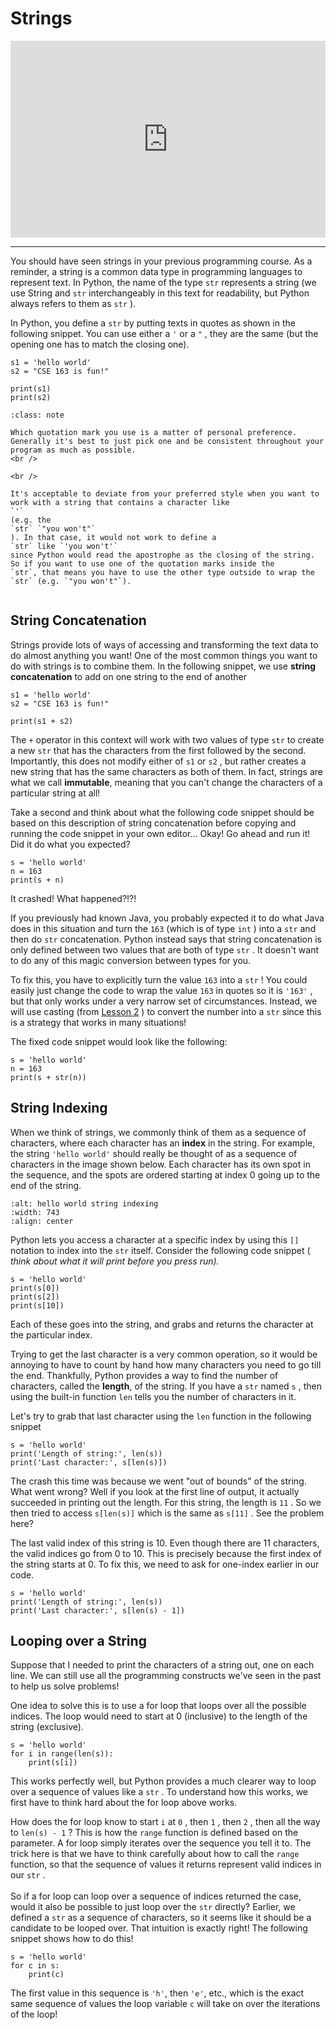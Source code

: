 # Strings

<div style="position: relative; padding-bottom: 62.5%; height: 0;">
    <iframe src="https://www.loom.com/embed/c3d8b5eb6e194b05932ba6331c001740?sharedAppSource=personal_library" frameborder="0" webkitallowfullscreen mozallowfullscreen allowfullscreen style="position: absolute; top: 0; left: 0; width: 100%; height: 100%;"></iframe>
</div>

---

You should have seen strings in your previous programming course. As a reminder, a string is a common data type in programming languages to represent text. In Python, the name of the type `str` represents a string (we use String and `str` interchangeably in this text for readability, but Python always refers to them as `str` ).

In Python, you define a `str` by putting texts in quotes as shown in the following snippet. You can use either a `'` or a `"` , they are the same (but the opening one has to match the closing one).

```{snippet}
s1 = 'hello world'
s2 = "CSE 163 is fun!"

print(s1)
print(s2)
```

```{admonition} Note
:class: note

Which quotation mark you use is a matter of personal preference. Generally it's best to just pick one and be consistent throughout your program as much as possible.
<br />

<br />

It's acceptable to deviate from your preferred style when you want to work with a string that contains a character like
`'`
(e.g. the
`str` `"you won't"`
). In that case, it would not work to define a
`str` like `'you won't'`
since Python would read the apostrophe as the closing of the string. So if you want to use one of the quotation marks inside the
`str`, that means you have to use the other type outside to wrap the
`str` (e.g. `"you won't"`).


```

## String Concatenation

Strings provide lots of ways of accessing and transforming the text data to do almost anything you want! One of the most common things you want to do with strings is to combine them. In the following snippet, we use **string concatenation** to add on one string to the end of another

```{snippet}
s1 = 'hello world'
s2 = "CSE 163 is fun!"

print(s1 + s2)
```

The `+` operator in this context will work with two values of type `str` to create a new `str` that has the characters from the first followed by the second. Importantly, this does not modify either of `s1` or `s2` , but rather creates a new string that has the same characters as both of them. In fact, strings are what we call **immutable**, meaning that you can't change the characters of a particular string at all!

Take a second and think about what the following code snippet should be based on this description of string concatenation before copying and running the code snippet in your own editor... Okay! Go ahead and run it! Did it do what you expected?

```{snippet}
s = 'hello world'
n = 163
print(s + n)
```

It crashed! What happened?!?!

If you previously had known Java, you probably expected it to do what Java does in this situation and turn the `163` (which is of type `int` ) into a `str` and then do `str` concatenation. Python instead says that string concatenation is only defined between two values that are both of type `str` . It doesn't want to do any of this magic conversion between types for you.

To fix this, you have to explicitly turn the value `163` into a `str` ! You could easily just change the code to wrap the value `163` in quotes so it is `'163'` , but that only works under a very narrow set of circumstances. Instead, we will use casting (from [Lesson 2](/module-1-introduction-to-python/lesson-2-python-basics/types-and-booleans.md) ) to convert the number into a `str` since this is a strategy that works in many situations!

The fixed code snippet would look like the following:

```{snippet}
s = 'hello world'
n = 163
print(s + str(n))
```

## String Indexing

When we think of strings, we commonly think of them as a sequence of characters, where each character has an **index** in the string. For example, the string `'hello world'` should really be thought of as a sequence of characters in the image shown below. Each character has its own spot in the sequence, and the spots are ordered starting at index 0 going up to the end of the string.

```{image} https://static.us.edusercontent.com/files/aBbZgPzwwhJOQ5ZP73ZtqsFn
:alt: hello world string indexing
:width: 743
:align: center
```

Python lets you access a character at a specific index by using this `[]` notation to index into the `str` itself. Consider the following code snippet ( _think about what it will print before you press run)._

```{snippet}
s = 'hello world'
print(s[0])
print(s[2])
print(s[10])
```

Each of these goes into the string, and grabs and returns the character at the particular index.

Trying to get the last character is a very common operation, so it would be annoying to have to count by hand how many characters you need to go till the end. Thankfully, Python provides a way to find the number of characters, called the **length**, of the string. If you have a `str` named `s` , then using the built-in function `len` tells you the number of characters in it.

Let's try to grab that last character using the `len` function in the following snippet

```{snippet}
s = 'hello world'
print('Length of string:', len(s))
print('Last character:', s[len(s)])
```

The crash this time was because we went "out of bounds" of the string. What went wrong? Well if you look at the first line of output, it actually succeeded in printing out the length. For this string, the length is `11` . So we then tried to access `s[len(s)]` which is the same as `s[11]` . See the problem here?

The last valid index of this string is 10. Even though there are 11 characters, the valid indices go from 0 to 10. This is precisely because the first index of the string starts at 0. To fix this, we need to ask for one-index earlier in our code.

```{snippet}
s = 'hello world'
print('Length of string:', len(s))
print('Last character:', s[len(s) - 1])
```

## Looping over a String

Suppose that I needed to print the characters of a string out, one on each line. We can still use all the programming constructs we've seen in the past to help us solve problems!

One idea to solve this is to use a for loop that loops over all the possible indices. The loop would need to start at 0 (inclusive) to the length of the string (exclusive).

```{snippet}
s = 'hello world'
for i in range(len(s)):
    print(s[i])
```

This works perfectly well, but Python provides a much clearer way to loop over a sequence of values like a `str` . To understand how this works, we first have to think hard about the for loop above works.

How does the for loop know to start `i` at `0` , then `1` , then `2` , then all the way to `len(s) - 1` ? This is how the `range` function is defined based on the parameter. A for loop simply iterates over the sequence you tell it to. The trick here is that we have to think carefully about how to call the `range` function, so that the sequence of values it returns represent valid indices in our `str` . <br /> <br /> So if a for loop can loop over a sequence of indices returned the case, would it also be possible to just loop over the `str` directly? Earlier, we defined a `str` as a sequence of characters, so it seems like it should be a candidate to be looped over. That intuition is exactly right! The following snippet shows how to do this!

```{snippet}
s = 'hello world'
for c in s:
    print(c)
```

The first value in this sequence is `'h'`, then `'e'`, etc., which is the exact same sequence of values the loop variable `c` will take on over the iterations of the loop!
